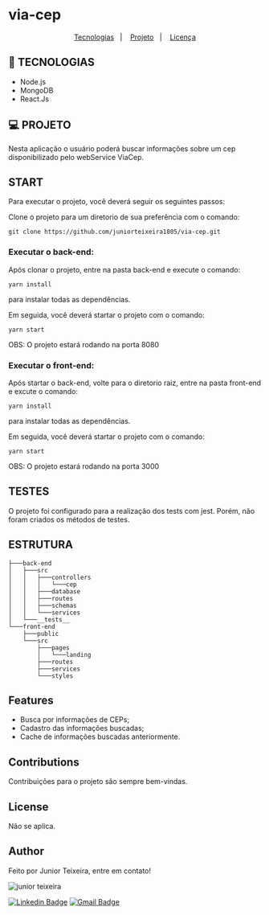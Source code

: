 # via-cep

<p align="center">
  <a href="#-tecnologias">Tecnologias</a>&nbsp;&nbsp;&nbsp;|&nbsp;&nbsp;&nbsp;
  <a href="#-projeto">Projeto</a>&nbsp;&nbsp;&nbsp;|&nbsp;&nbsp;&nbsp;
  <a href="#memo-licença">Licença</a>
</p>

## 🚀 TECNOLOGIAS

- Node.js
- MongoDB
- React.Js

## 💻 PROJETO

Nesta aplicação o usuário poderá buscar informações sobre um cep disponibilizado pelo webService ViaCep.

## START
Para executar o projeto, você deverá seguir os seguintes passos:

Clone o projeto para um diretorio de sua preferência com o comando:
```
git clone https://github.com/juniorteixeira1805/via-cep.git
```
### Executar o back-end:

Após clonar o projeto, entre na pasta back-end e execute o comando:
```
yarn install
```
para instalar todas as dependências.

Em seguida, você deverá startar o projeto com o comando:
```
yarn start
```

OBS: O projeto estará rodando na porta 8080

### Executar o front-end:

Após startar o back-end, volte para o diretorio raiz, entre na pasta front-end
e excute o comando:
```
yarn install
```
para instalar todas as dependências.

Em seguida, você deverá startar o projeto com o comando:
```
yarn start
```

OBS: O projeto estará rodando na porta 3000

## TESTES
O projeto foi configurado para a realização dos tests com jest. Porém, não foram criados os métodos de testes.

## ESTRUTURA
```
├───back-end
│   ├───src
│   │   ├───controllers
│   │   │   └───cep
│   │   ├───database
│   │   ├───routes
│   │   ├───schemas
│   │   └───services
│   └───__tests__
└───front-end
    ├───public
    └───src
        ├───pages
        │   └───landing
        ├───routes
        ├───services
        └───styles
```

## Features
- Busca por informações de CEPs;
- Cadastro das informações buscadas;
- Cache de informações buscadas anteriormente.

## Contributions
Contribuições para o projeto são sempre bem-vindas.

## License
Não se aplica.

## Author
Feito por Junior Teixeira, entre em contato!

<img src="https://avatars.githubusercontent.com/u/49037876?s=96&v=4" alt="junior teixeira"></img>

[![Linkedin Badge](https://img.shields.io/badge/-Gilvan%20Carlos-3355cc?style=flat-square&logo=Linkedin&logoColor=white&link=https://www.linkedin.com/in/gilvan-carlos/)](https://www.linkedin.com/in/gilvan-carlos/) 
[![Gmail Badge](https://img.shields.io/badge/-juniorteixeira1805@gmail.com-3355cc?style=flat-square&logo=Gmail&logoColor=white&link=mailto:juniorteixeira1805@gmail.com)](mailto:juniorteixeira1805@gmail.com)
